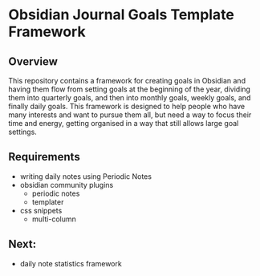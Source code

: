 # Obsidian Journal Goals Template Framework
## Overview
This repository contains a framework for creating goals in Obsidian and having them flow from setting goals at the beginning of the year, dividing them into quarterly goals, and then into monthly goals, weekly goals, and finally daily goals. 
This framework is designed to help people who have many interests and want to pursue them all, but need a way to focus their time and energy, getting organised in a way that still allows large goal settings.
## Requirements
- writing daily notes using Periodic Notes
- obsidian community plugins
    - periodic notes
    - templater
- css snippets
    - multi-column
## Next: 
- daily note statistics framework